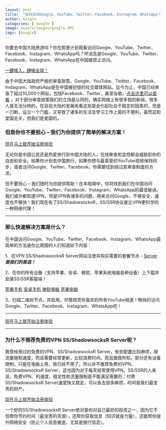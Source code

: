 ```yaml
---
layout: post
title:  "如何访问Google、YouTube、Twitter、Facebook、Instagram、WhatsApp？"
author: Gitgle
categories: [ Google ]
image: assets/images/google.JPG
tags: [Google]
---
```

你要去中国大陆旅游吗？你在那里计划观看访问Google、YouTube、Twitter、Facebook、Instagram、WhatsApp吗？坏消息是Google、YouTube、Twitter、Facebook、Instagram、WhatsApp在中国被禁止访问。

<a class="btn btn-danger" href="https://s-s-r.github.io">一鍵接入，鏈接全球！</a>

由于中国大陆政府严格的审查政策，Google、YouTube、Twitter、Facebook、Instagram、WhatsApp是在中国被封锁的社交媒体网站。迄今为止，中国已经审查了超过10,000个网站，包括Facebook、Twitter，甚至谷歌。[点击这里可以查看](https://zh.wikipedia.org/wiki/%E4%B8%AD%E5%8D%8E%E4%BA%BA%E6%B0%91%E5%85%B1%E5%92%8C%E5%9B%BD%E8%A2%AB%E5%B0%81%E9%94%81%E7%BD%91%E7%AB%99%E5%88%97%E8%A1%A8)  ，对于部分审查政策我们的立场是认同的，确实网络上有很多假的新闻，很多人是无法分辨的，在目前大陆的发展来看这些是会引起社会不稳定的因素的，但是一刀断，设立一个门槛，又导致了诸多的生活及学习工作上面的不便利，虽然这和爱国无关，但我们是爱国的。

### 但是你也不要担心 – 我们为你提供了简单的解决方案！

<a class="btn btn-danger" href="https://s-s-r.github.io">现在马上就开始注册体验</a>

无论你是中国公民还是热爱旅行到中国大陆的人，在线审查和监控都会威胁到你的自由和安全。如果你计划去中国旅行，如果你想与最喜爱的YouTube视频保持同步，或者访问Google、Twitter、Facebook，你需要找到绕过其审查制度的方法。

但不要担心 – 我们随时为你提供帮助！在本指南中，你将找到我们在中国访问Google、YouTube、Twitter、Facebook、Instagram、WhatsApp的最佳秘诀。我们或许都知道VPN，但是VPN有诸多的问题，用来访问Google，不够安全，速度也不够快！我们现在有了SS/ShadowsocksR，SS/SSR协议是比VPN更科学的一种网络代理！

<hr>

### 那么快速解决方案是什么？

在中国访问Google、YouTube、Twitter、Facebook、Instagram、WhatsApp最简单的方法是你比周围的人们知道如下内容：

1、在VPN SS/ShadowsocksR Server网站注册并购买需要的套餐节点 - [Server](https://s-s-r.github.io) ***是我们的首选！***

2、在你的所有设备（支持苹果、安卓、微软、苹果系统电脑各种设备）上下载并安装SS/SSR客服端！

 [苹果手机](https://i.shadowrocket.org/)   [安卓手机](https://raw.githubusercontent.com/ss-ssr/download/master/shadowsocks-android.apk)  [微软电脑](https://raw.githubusercontent.com/ss-ssr/download/master/shadowsocks-windows.zip)   [苹果电脑](https://raw.githubusercontent.com/ss-ssr/download/master/shadowsocks-mac.zip)  


3、扫描二维码节点，并启用，尽情观赏你喜欢的所有YouTube频道！畅快的访问Google、Twitter、Facebook、Instagram、WhatsApp吧！

<hr>

<a class="btn btn-danger" href="https://s-s-r.github.io">现在马上就开始注册体验</a>

<hr>

### 为什么不推荐免费的VPN SS/ShadowsocksR Server呢？

我曾经用过的免费的VPN、SS/ShadowsocksR Server，有些配置比较麻烦，限流量限制速度，而且需要经常更新，比较浪费时间。而且据我所知，部分还有设备限制，只能在电脑上用，我已经不用了。所以并不推荐免费的VPN、SS/ShadowsocksR Server，这也因为对于每天经常使用VPN、SS/SSR的人来说，免费VPN、的速度、稳定性和流量限制是不能满足需要的；付费SS/ShadowsocksR Server速度快又稳定，可以省去很多麻烦，时间是我们最宝贵的财产。

<a class="btn btn-danger" href="https://s-s-r.github.io">现在马上就开始注册体验</a>

一个好的SS/ShadowsocksR Server绝对是你对自己最好的投资之一，因为它不但帮你节约时间（最宝贵的资源），还帮你获取信息（知识就是力量），还能帮你提升网络安全（防止个人信息被盗，尤其是银行信息）。
